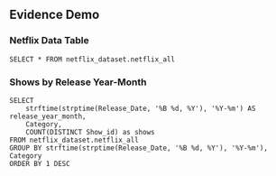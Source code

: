 ## Evidence Demo

### Netflix Data Table
```netflix_query_summary
SELECT * FROM netflix_dataset.netflix_all
```
<DataTable data={netflix_query_summary} />


### Shows by Release Year-Month
```shows_by_release_year_month
SELECT
    strftime(strptime(Release_Date, '%B %d, %Y'), '%Y-%m') AS release_year_month,
    Category,
    COUNT(DISTINCT Show_id) as shows
FROM netflix_dataset.netflix_all
GROUP BY strftime(strptime(Release_Date, '%B %d, %Y'), '%Y-%m'), Category
ORDER BY 1 DESC
```
<BarChart
    data={shows_by_release_year_month}
    x=release_year_month
    y=shows
	series=Category
	xAxisTitle="Year Month"
	yAxisTitle="Shows Released"
    title="Shows Released by Category"
/>


<LastRefreshed prefix="Data last updated"/>
